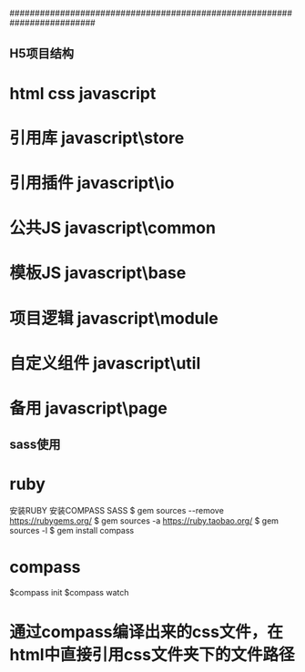 #########################################################################

## H5项目结构

# html css javascript
# 引用库   javascript\store      
# 引用插件 javascript\io
# 公共JS   javascript\common
# 模板JS   javascript\base   
# 项目逻辑 javascript\module
# 自定义组件 javascript\util
# 备用     javascript\page

## sass使用
#  ruby
安装RUBY 安装COMPASS SASS
$ gem sources --remove https://rubygems.org/
$ gem sources -a https://ruby.taobao.org/
$ gem sources -l
$ gem install compass

#  compass 
$compass init
$compass watch

# 通过compass编译出来的css文件，在html中直接引用css文件夹下的文件路径

                          
